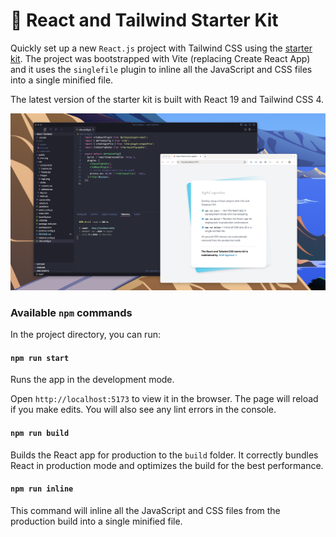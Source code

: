 # 🚀 React and Tailwind Starter Kit

Quickly set up a new `React.js` project with Tailwind CSS using the [starter kit](https://github.com/labnol/react-tailwind). The project was bootstrapped with Vite (replacing Create React App) and it uses the `singlefile` plugin to inline all the JavaScript and CSS files into a single minified file.

The latest version of the starter kit is built with React 19 and Tailwind CSS 4.

[![Screenshot](screenshot.png)](https://stackblitz.com/github/labnol/react-tailwind)

### Available `npm` commands

In the project directory, you can run:

#### `npm run start`

Runs the app in the development mode.

Open `http://localhost:5173` to view it in the browser. The page will reload if you make edits. You will also see any lint errors in the console.

#### `npm run build`

Builds the React app for production to the `build` folder. It correctly bundles React in production mode and optimizes the build for the best performance.

#### `npm run inline`

This command will inline all the JavaScript and CSS files from the production build into a single minified file.
